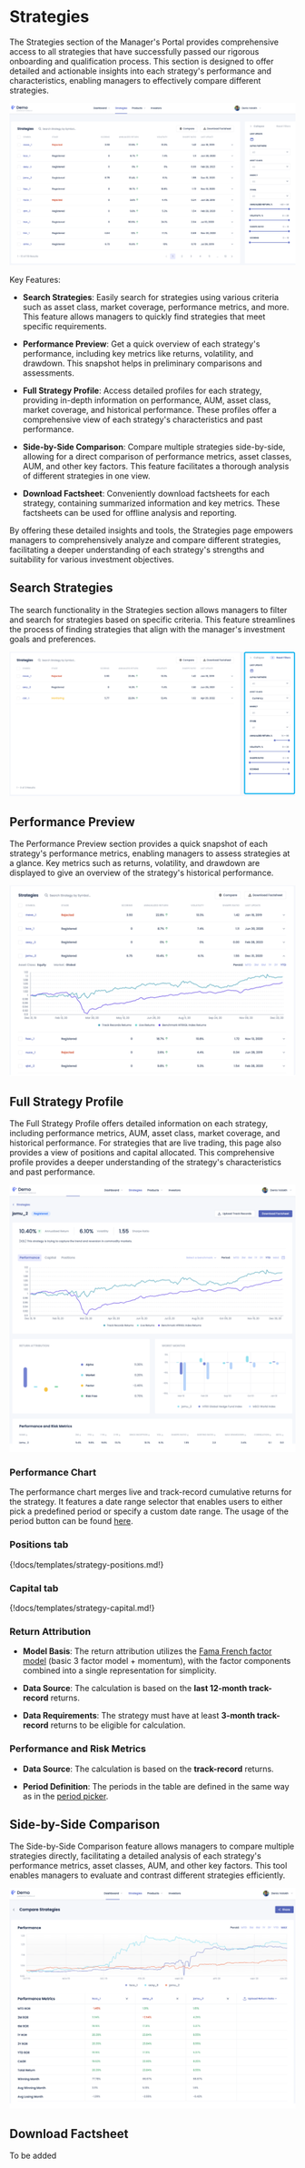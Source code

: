 # Strategies

The Strategies section of the Manager's Portal provides comprehensive access to all strategies that have successfully passed our rigorous onboarding and qualification process. This section is designed to offer detailed and actionable insights into each strategy's performance and characteristics, enabling managers to effectively compare different strategies.

![Strategies](../images/managers-strategies.png)

Key Features:

- **Search Strategies**: Easily search for strategies using various criteria such as asset class, market coverage, performance metrics, and more. This feature allows managers to quickly find strategies that meet specific requirements.

- **Performance Preview**: Get a quick overview of each strategy's performance, including key metrics like returns, volatility, and drawdown. This snapshot helps in preliminary comparisons and assessments.

- **Full Strategy Profile**: Access detailed profiles for each strategy, providing in-depth information on performance, AUM, asset class, market coverage, and historical performance. These profiles offer a comprehensive view of each strategy's characteristics and past performance.

- **Side-by-Side Comparison**: Compare multiple strategies side-by-side, allowing for a direct comparison of performance metrics, asset classes, AUM, and other key factors. This feature facilitates a thorough analysis of different strategies in one view.

- **Download Factsheet**: Conveniently download factsheets for each strategy, containing summarized information and key metrics. These factsheets can be used for offline analysis and reporting.

By offering these detailed insights and tools, the Strategies page empowers managers to comprehensively analyze and compare different strategies, facilitating a deeper understanding of each strategy's strengths and suitability for various investment objectives.

## Search Strategies

The search functionality in the Strategies section allows managers to filter and search for strategies based on specific criteria. This feature streamlines the process of finding strategies that align with the manager's investment goals and preferences.

![Search Strategies](../images/managers-strategies-search-filters.png)

## Performance Preview

The Performance Preview section provides a quick snapshot of each strategy's performance metrics, enabling managers to assess strategies at a glance. Key metrics such as returns, volatility, and drawdown are displayed to give an overview of the strategy's historical performance.

![Performance Preview](../images/managers-strategies-performance-preview.png)

## Full Strategy Profile

The Full Strategy Profile offers detailed information on each strategy, including performance metrics, AUM, asset class, market coverage, and historical performance. For strategies that are live trading, this page also provides a view of positions and capital allocated. This comprehensive profile provides a deeper understanding of the strategy's characteristics and past performance.

![Full Strategy Profile](../images/managers-strategies-full-profile.png)

### Performance Chart

The performance chart merges live and track-record cumulative returns for the strategy. It features a date range selector that enables users to either pick a predefined period or specify a custom date range. The usage of the period button can be found [here](../miscellaneous/common-widgets.md#period-picker).

### Positions tab

{!docs/templates/strategy-positions.md!}

### Capital tab

{!docs/templates/strategy-capital.md!}

### Return Attribution

- **Model Basis**: The return attribution utilizes the [Fama French factor model](https://mba.tuck.dartmouth.edu/pages/faculty/ken.french/data_library.html) (basic 3 factor model + momentum), with the factor components combined into a single representation for simplicity.

- **Data Source**: The calculation is based on the **last 12-month track-record** returns.

- **Data Requirements**: The strategy must have at least **3-month track-record** returns to be eligible for calculation.

### Performance and Risk Metrics

- **Data Source**: The calculation is based on the **track-record** returns.

- **Period Definition**: The periods in the table are defined in the same way as in the [period picker](../miscellaneous/common-widgets.md#period-picker).

## Side-by-Side Comparison

The Side-by-Side Comparison feature allows managers to compare multiple strategies directly, facilitating a detailed analysis of each strategy's performance metrics, asset classes, AUM, and other key factors. This tool enables managers to evaluate and contrast different strategies efficiently.

![Side-by-Side Comparison](../images/managers-strategies-compare.png)

## Download Factsheet

To be added
